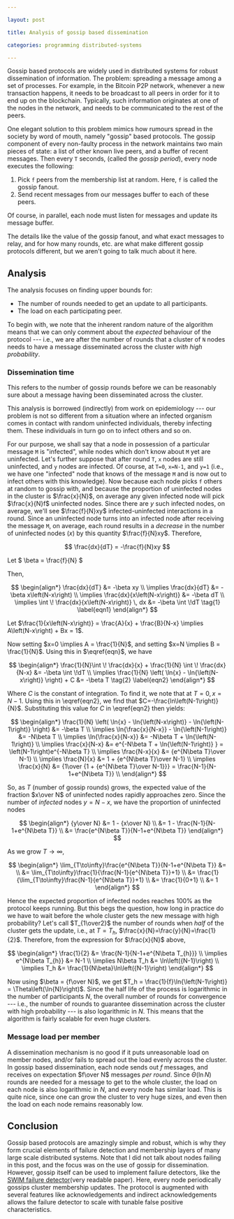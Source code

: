 ```yaml
---

layout: post

title: Analysis of gossip based dissemination

categories: programming distributed-systems

---
```


Gossip based protocols are widely used in distributed systems for robust
dissemination of information. The problem: spreading a message among a set of
processes. For example, in the Bitcoin P2P network, whenever a new transaction
happens, it needs to be broadcast to all peers in order for it to end up on the
blockchain. Typically, such information originates at one of the nodes in the
network, and needs to be communicated to the rest of the peers.

One elegant solution to this problem mimics how rumours spread in the society by
word of mouth, namely "gossip" based protocols. The gossip component of every
non-faulty process in the network maintains two main pieces of state: a list of
other known live peers, and a buffer of recent messages. Then every `T` seconds,
(called the _gossip period_), every node executes the following:

1. Pick `f` peers from the membership list at random. Here, `f` is called the
gossip fanout.
2. Send recent messages from our messages buffer to each of these peers.

Of course, in parallel, each node must listen for messages and update its
message buffer.

The details like the value of the gossip fanout, and what exact messages to
relay, and for how many rounds, etc. are what make different gossip protocols
different, but we aren't going to talk much about it here.

## Analysis

The analysis focuses on finding upper bounds for:

- The number of rounds needed to get an update to all participants.
- The load on each participating peer.

To begin with, we note that the inherent random nature of the algorithm means
that we can only comment about the _expected_ behaviour of the protocol ---
i.e., we are after the number of rounds that a cluster of `N` nodes needs to
have a message disseminated across the cluster _with high probability_.

### Dissemination time

This refers to the number of gossip rounds before we can be reasonably sure
about a message having been disseminated across the cluster.

This analysis is borrowed (indirectly) from work on epidemiology --- our problem
is not so different from a situation where an infected organism comes in contact
with random uninfected individuals, thereby infecting them. These individuals
in turn go on to infect others and so on.

For our purpose, we shall say that a node in possession of a particular message
`M` is "infected", while nodes which don't know about `M` yet are uninfected.
Let's further suppose that after round `T`, `x` nodes are still uninfected, and
`y` nodes are infected. Of course, at `T=0`, `x=N-1`, and `y=1` (i.e., we have
one "infected" node that knows of the message `M` and is now out to infect
others with this knowledge). Now because each node picks `f` others at random to
gossip with, and because the proportion of uninfected nodes in the cluster is
$\frac{x}{N}$, on average any given infected node will pick $\frac{x}{N}f$
uninfected nodes. Since there are $y$ such infected nodes, on average, we'll
see $\frac{f}{N}xy$ infected-uninfected interactions in a round. Since an
uninfected node turns into an infected node after receiving the message `M`, on
average, each round results in a _decrease_ in the number of uninfected nodes
($x$) by this quantity $\frac{f}{N}xy$. Therefore,

$$
\frac{dx}{dT} = -\frac{f}{N}xy
$$

Let $ \beta = \frac{f}{N} $

Then,

$$
\begin{align*}
\frac{dx}{dT} &= -\beta xy \\
\implies \frac{dx}{dT} &= -\beta x\left(N-x\right) \\
\implies \frac{dx}{x\left(N-x\right)} &= -\beta dT \\
\implies \int \! \frac{dx}{x\left(N-x\right)} \, dx &= -\beta \int \!dT \tag{1} \label{eqn1}
\end{align*}
$$

Let $\frac{1}{x\left(N-x\right)} = \frac{A}{x} + \frac{B}{N-x} \implies A\left(N-x\right) + Bx = 1$.

Now setting $x=0 \implies A = \frac{1}{N}$, and setting $x=N \implies
B = \frac{1}{N}$. Using this in $\eqref{eqn}$, we have

$$
\begin{align*}
\frac{1}{N}\int \! \frac{dx}{x} + \frac{1}{N} \int \! \frac{dx}{N-x}  &= -\beta \int \!dT \\
\implies \frac{1}{N} \left( \ln{x} - \ln{\left(N-x\right)} \right) + C &= -\beta T \tag{2} \label{eqn2}
\end{align*}
$$

Where $C$ is the constant of integration. To find it, we note that at $T=0,
x=N-1$. Using this in \eqref{eqn2}, we find that $C=-\frac{ln\left(N-1\right)}{N}$.
Substituting this value for $C$ in \eqref{eqn2} then yields:

$$
\begin{align*}
\frac{1}{N} \left( \ln{x} - \ln{\left(N-x\right)} - \ln{\left(N-1\right)} \right) &= -\beta T \\
\implies \ln{\frac{x}{N-x}} - \ln{\left(N-1\right)} &= -N\beta T \\
\implies \ln{\frac{x}{N-x}}  &= -N\beta T + \ln{\left(N-1\right)} \\
\implies \frac{x}{N-x} &= e^{-N\beta T + \ln{\left(N-1\right)} } = \left(N-1\right)e^{-N\beta T}  \\
\implies \frac{N-x}{x} &= {e^{N\beta T}\over N-1} \\
\implies \frac{N}{x} &= 1 + {e^{N\beta T}\over N-1} \\
\implies \frac{x}{N} &= {1\over {1 + {e^{N\beta T}\over N-1}}} = \frac{N-1}{N-1+e^{N\beta T}} \\
\end{align*}
$$

So, as $T$ (number of gossip rounds) grows, the expected value of the fraction
$x\over N$ of uninfected nodes rapidly approaches zero. Since the number of
_infected_ nodes $y=N-x$, we have the proportion of uninfected nodes

$$
\begin{align*}
{y\over N} &= 1 - {x\over N} \\
&= 1 - \frac{N-1}{N-1+e^{N\beta T}} \\
&= \frac{e^{N\beta T}}{N-1+e^{N\beta T}}
\end{align*}
$$

As we grow $T\to\infty$,

$$
\begin{align*}
\lim_{T\to\infty}\frac{e^{N\beta T}}{N-1+e^{N\beta T}} &= \\
&= \lim_{T\to\infty}\frac{1}{\frac{N-1}{e^{N\beta T}}+1} \\
&= \frac{1}{\lim_{T\to\infty}\frac{N-1}{e^{N\beta T}}+1} \\
&= \frac{1}{0+1} \\
&= 1
\end{align*}
$$

Hence the expected proportion of infected nodes reaches 100% as the protocol
keeps running. But this begs the question, how long in practice do we have to
wait before the whole cluster gets the new message with high probability? Let's
call $T_{1\over2}$ the number of rounds when _half_ of the cluster gets the
update, i.e., at $T=T_{h}$, $\frac{x}{N}=\frac{y}{N}=\frac{1}{2}$.
Therefore, from the expression for $\frac{x}{N}$ above,

$$
\begin{align*}
\frac{1}{2} &= \frac{N-1}{N-1+e^{N\beta T_{h}}} \\
\implies e^{N\beta T_{h}} &= N-1 \\
\implies N\beta T_h &= \ln\left({N-1}\right) \\
\implies T_h &= \frac{1}{N\beta}\ln\left({N-1}\right)
\end{align*}
$$

Now using $\beta = {f\over N}$, we get $T_h = \frac{1}{f}\ln{\left(N-1\right)}
= \Theta\left(\ln{N}\right)$.  Since the half life of the process is logarithmic
in the number of participants $N$, the overall number of rounds for convergence
--- i.e., the number of rounds to guarantee dissemination across the cluster
with high probability --- is also logarithmic in $N$. This means that the
algorithm is fairly scalable for even huge clusters.

### Message load per member

A dissemination mechanism is no good if it puts unreasonable load on member
nodes, and/or fails to spread out the load evenly across the cluster. In gossip
based dissemination, each node sends out $f$ messages, and receives on
expectation $f\over N$ messages _per round_. Since $\Theta\left(\ln{N}\right)$
rounds are needed for a message to get to the whole cluster, the load on each
node is also logarithmic in $N$, and every node has similar load. This is quite
nice, since one can grow the cluster to very huge sizes, and even then the load
on each node remains reasonably low.

## Conclusion

Gossip based protocols are amazingly simple and robust, which is why they form
crucial elements of failure detection and membership layers of many large scale
distributed systems. Note that I did not talk about nodes failing in this post,
and the focus was on the use of gossip for dissemination. However, gossip itself
can be used to implement failure detectors, like the [SWIM failure
detector][1](very readable paper). Here, every node periodically gossips cluster
membership updates. The protocol is augmented with several features like
acknowledgements and indirect acknowledgements allows the failure detector to
scale with tunable false positive characteristics.

[1]: https://www.cs.cornell.edu/~asdas/research/dsn02-swim.pdf



